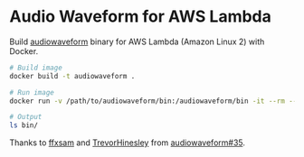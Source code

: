 # Audio Waveform for AWS Lambda

Build [audiowaveform](https://github.com/bbc/audiowaveform) binary for AWS Lambda (Amazon Linux 2) with Docker.

```bash
# Build image
docker build -t audiowaveform .

# Run image
docker run -v /path/to/audiowaveform/bin:/audiowaveform/bin -it --rm --name audiowaveform audiowaveform

# Output
ls bin/
```

Thanks to [ffxsam](https://github.com/ffxsam) and [TrevorHinesley](https://github.com/TrevorHinesley) from [audiowaveform#35](https://github.com/bbc/audiowaveform/issues/35).
